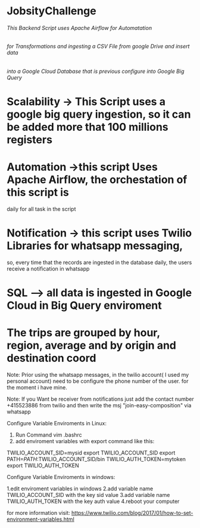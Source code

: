 # JobsityChallenge

###### This Backend Script uses Apache Airflow for Automatation 
###### for Transformations and ingesting a CSV File from google Drive and insert data
###### into a Google Cloud Database that is previous configure into Google  Big Query


# Scalability -> This Script uses a google big query ingestion, so it can be added more that 100 millions registers

# Automation ->this script Uses Apache Airflow, the orchestation of this script is  
daily for all task in the script

# Notification -> this script uses Twilio Libraries for whatsapp messaging,
so, every time that the records are ingested in the database daily, the users receive a notification
in whatsapp

# SQL --> all data is ingested in Google Cloud in Big Query enviroment

# The trips are grouped by hour, region, average and by origin and destination coord

Note: Prior using the whatsapp messages, in the twilio account( I used my personal account)
need to be configure the phone number of the user. for the moment i have mine.


Note: If you Want be receiver from notifications just add the contact number  +415523886 from twilio and then write the msj "join-easy-composition" via whatsapp


Configure Variable Enviroments in Linux:

1. Run Command vim .bashrc
2. add enviroment variables with export command like this:

TWILIO_ACCOUNT_SID=mysid
export TWILIO_ACCOUNT_SID
export PATH=$PATH:$TWILIO_ACCOUNT_SID/bin
TWILIO_AUTH_TOKEN=mytoken
export TWILIO_AUTH_TOKEN



Configure Variable Enviroments in windows:

1.edit enviroment variables in windows
2.add variable name TWILIO_ACCOUNT_SID with the key sid value
3.add variable name TWILIO_AUTH_TOKEN with the key auth value
4.reboot your computer


for more information visit: https://www.twilio.com/blog/2017/01/how-to-set-environment-variables.html
